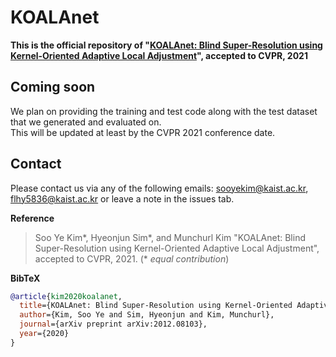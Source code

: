 # KOALAnet
**This is the official repository of "[KOALAnet: Blind Super-Resolution using Kernel-Oriented Adaptive Local Adjustment](https://arxiv.org/abs/2012.08103)", accepted to CVPR, 2021**

## Coming soon
We plan on providing the training and test code along with the test dataset that we generated and evaluated on.  
This will be updated at least by the CVPR 2021 conference date.

## Contact
Please contact us via any of the following emails: sooyekim@kaist.ac.kr, flhy5836@kaist.ac.kr or leave a note in the issues tab.

**Reference**  
> Soo Ye Kim*, Hyeonjun Sim*, and Munchurl Kim "KOALAnet: Blind Super-Resolution using Kernel-Oriented Adaptive Local Adjustment", accepted to CVPR, 2021. (* *equal contribution*)
> 
**BibTeX**
```bibtex
@article{kim2020koalanet,
  title={KOALAnet: Blind Super-Resolution using Kernel-Oriented Adaptive Local Adjustment},
  author={Kim, Soo Ye and Sim, Hyeonjun and Kim, Munchurl},
  journal={arXiv preprint arXiv:2012.08103},
  year={2020}
}
```
